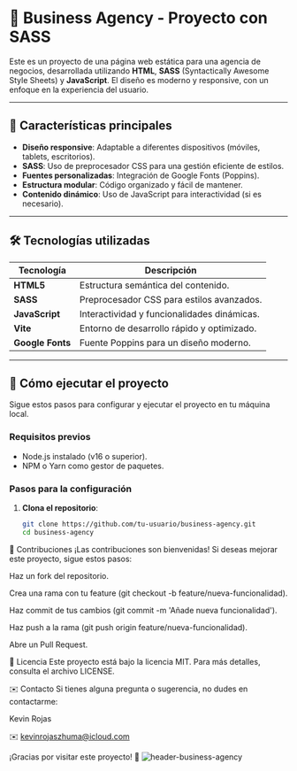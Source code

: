 # 🚀 Business Agency - Proyecto con SASS

Este es un proyecto de una página web estática para una agencia de negocios, desarrollada utilizando **HTML**, **SASS** (Syntactically Awesome Style Sheets) y **JavaScript**. El diseño es moderno y responsive, con un enfoque en la experiencia del usuario.

---

## 📌 Características principales

- **Diseño responsive**: Adaptable a diferentes dispositivos (móviles, tablets, escritorios).
- **SASS**: Uso de preprocesador CSS para una gestión eficiente de estilos.
- **Fuentes personalizadas**: Integración de Google Fonts (Poppins).
- **Estructura modular**: Código organizado y fácil de mantener.
- **Contenido dinámico**: Uso de JavaScript para interactividad (si es necesario).

---

## 🛠️ Tecnologías utilizadas

| Tecnología      | Descripción                                                                 |
|-----------------|-----------------------------------------------------------------------------|
| **HTML5**       | Estructura semántica del contenido.                                         |
| **SASS**        | Preprocesador CSS para estilos avanzados.                                   |
| **JavaScript**  | Interactividad y funcionalidades dinámicas.                                 |
| **Vite**        | Entorno de desarrollo rápido y optimizado.                                  |
| **Google Fonts**| Fuente Poppins para un diseño moderno.                                      |

---

## 🚀 Cómo ejecutar el proyecto

Sigue estos pasos para configurar y ejecutar el proyecto en tu máquina local.

### Requisitos previos

- Node.js instalado (v16 o superior).
- NPM o Yarn como gestor de paquetes.

### Pasos para la configuración

1. **Clona el repositorio**:
   ```bash
   git clone https://github.com/tu-usuario/business-agency.git
   cd business-agency

🤝 Contribuciones
¡Las contribuciones son bienvenidas! Si deseas mejorar este proyecto, sigue estos pasos:

Haz un fork del repositorio.

Crea una rama con tu feature (git checkout -b feature/nueva-funcionalidad).

Haz commit de tus cambios (git commit -m 'Añade nueva funcionalidad').

Haz push a la rama (git push origin feature/nueva-funcionalidad).

Abre un Pull Request.

📄 Licencia
Este proyecto está bajo la licencia MIT. Para más detalles, consulta el archivo LICENSE.

✉️ Contacto
Si tienes alguna pregunta o sugerencia, no dudes en contactarme:

Kevin Rojas

✉️ kevinrojaszhuma@icloud.com

¡Gracias por visitar este proyecto! 🚀
![header-business-agency](https://github.com/user-attachments/assets/071fdbe2-6412-43ce-a8f2-c5b3a974050e)

